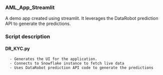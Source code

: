 ### AML_App_Streamlit
A demo app created using streamlit. It leverages the DataRobot prediction API to generate the predictions.

### Script description
#### DR_KYC.py
      - Generates the UI for the application.
      - Connects to Snowflake instance to fetch live data
      - Uses DataRobot prediction API code to generate the predictions 
      
